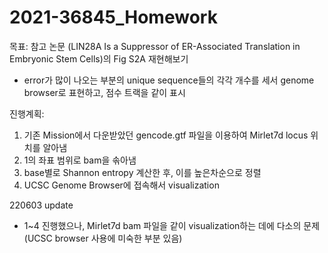 # 2021-36845_Homework

목표: 참고 논문 (LIN28A Is a Suppressor of ER-Associated Translation in Embryonic Stem Cells)의 Fig S2A 재현해보기 
- error가 많이 나오는 부분의 unique sequence들의 각각 개수를 세서 genome browser로 표현하고, 점수 트랙을 같이 표시

진행계획:
1. 기존 Mission에서 다운받았던 gencode.gtf 파일을 이용하여 Mirlet7d locus 위치를 알아냄
2. 1의 좌표 범위로 bam을 솎아냄
3. base별로 Shannon entropy 계산한 후, 이를 높은차순으로 정렬
4. UCSC Genome Browser에 접속해서 visualization

220603 update
- 1~4 진행했으나, Mirlet7d bam 파일을 같이 visualization하는 데에 다소의 문제 (UCSC browser 사용에 미숙한 부분 있음)
